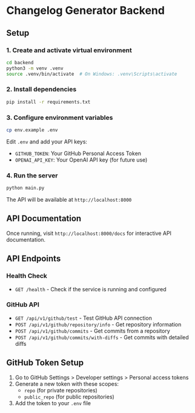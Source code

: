# Changelog Generator Backend

## Setup

### 1. Create and activate virtual environment
```bash
cd backend
python3 -m venv .venv
source .venv/bin/activate  # On Windows: .venv\Scripts\activate
```

### 2. Install dependencies
```bash
pip install -r requirements.txt
```

### 3. Configure environment variables
```bash
cp env.example .env
```

Edit `.env` and add your API keys:
- `GITHUB_TOKEN`: Your GitHub Personal Access Token
- `OPENAI_API_KEY`: Your OpenAI API key (for future use)

### 4. Run the server
```bash
python main.py
```

The API will be available at `http://localhost:8000`

## API Documentation

Once running, visit `http://localhost:8000/docs` for interactive API documentation.

## API Endpoints

### Health Check
- `GET /health` - Check if the service is running and configured

### GitHub API
- `GET /api/v1/github/test` - Test GitHub API connection
- `POST /api/v1/github/repository/info` - Get repository information
- `POST /api/v1/github/commits` - Get commits from a repository
- `POST /api/v1/github/commits/with-diffs` - Get commits with detailed diffs

## GitHub Token Setup

1. Go to GitHub Settings > Developer settings > Personal access tokens
2. Generate a new token with these scopes:
   - `repo` (for private repositories)
   - `public_repo` (for public repositories)
3. Add the token to your `.env` file 